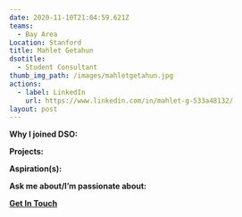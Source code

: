 ```yaml
---
date: 2020-11-10T21:04:59.621Z
teams:
  - Bay Area
Location: Stanford
title: Mahlet Getahun
dsotitle:
  - Student Consultant
thumb_img_path: /images/mahletgetahun.jpg
actions:
  - label: LinkedIn
    url: https://www.linkedin.com/in/mahlet-g-533a48132/
layout: post
---
```

**Why I joined DSO:**

**Projects:**

**Aspiration(s):**

**Ask me about/I’m passionate about:** 

**[Get In Touch](mailto:mahletgetahun@dsoglobal.org)**